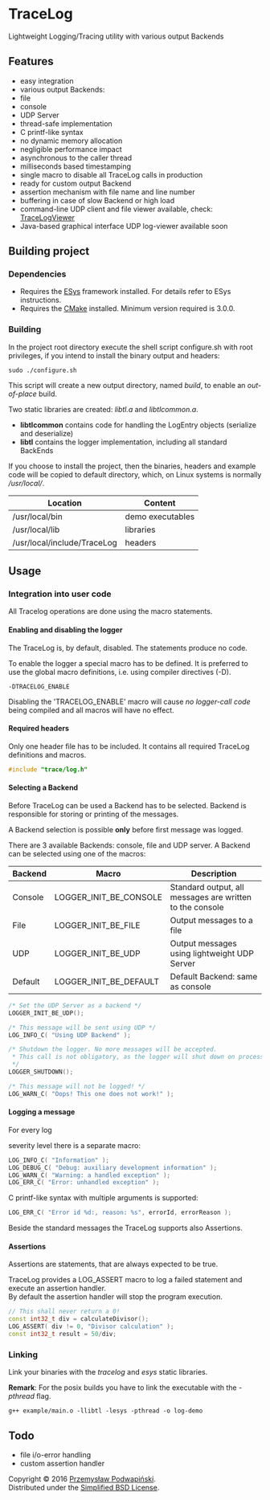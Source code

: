 # TraceLog
Lightweight Logging/Tracing utility with various output Backends

## Features
- easy integration
- various output Backends:
 - file
 - console
 - UDP Server
- thread-safe implementation
- C printf-like syntax
- no dynamic memory allocation
- negligible performance impact
- asynchronous to the caller thread
- milliseconds based timestamping
- single macro to disable all TraceLog calls in production
- ready for custom output Backend
- assertion mechanism with file name and line number
- buffering in case of slow Backend or high load
- command-line UDP client and file viewer available, check: [TraceLogViewer][11]
- Java-based graphical interface UDP log-viewer available soon

## Building project
### Dependencies
- Requires the [ESys][10] framework installed.
For details refer to ESys instructions.
- Requires the [CMake][20] installed. Minimum version required is 3.0.0.

### Building

In the project root directory execute the shell script configure.sh with root
privileges, if you intend to install the binary output and headers:
```
sudo ./configure.sh
```
This script will create a new output directory, named *build*,
to enable an _out-of-place_ build.

Two static libraries are created: *libtl.a* and *libtlcommon.a*.

- **libtlcommon** contains code for handling the LogEntry objects (serialize and
	deserialize)
- **libtl** contains the logger implementation, including all standard
BackEnds

If you choose to install the project, then the binaries, headers and example code will
be copied to default directory, which, on Linux systems is normally _/usr/local/_.

|Location|Content|
|---|---|
|/usr/local/bin|demo executables|
|/usr/local/lib|libraries|
|/usr/local/include/TraceLog|headers|

## Usage
### Integration into user code
All Tracelog operations are done using the macro statements.

#### Enabling and disabling the logger
The TraceLog is, by default, disabled. The statements produce no code.

To enable the logger a special macro has to be defined. It is preferred to use
the global macro definitions, i.e. using compiler directives (-D).
```
-DTRACELOG_ENABLE
```
Disabling the 'TRACELOG_ENABLE' macro will cause _no logger-call code_ being
compiled and all macros will have no effect.

#### Required headers
Only one header file has to be included. It contains all required TraceLog
definitions and macros.
```cpp
#include "trace/log.h"
```
#### Selecting a Backend
Before TraceLog can be used a Backend has to be selected. Backend is responsible
for storing or printing of the messages.

A Backend selection is possible **only** before first message was logged.

There are 3 available Backends: console, file and UDP server. A Backend can be
selected using one of the macros:

|Backend|Macro|Description|
|---|---|---|
|Console|LOGGER_INIT_BE_CONSOLE|Standard output, all messages are written to the console|
|File|LOGGER_INIT_BE_FILE|Output messages to a file|
|UDP|LOGGER_INIT_BE_UDP|Output messages using lightweight UDP Server|
|Default|LOGGER_INIT_BE_DEFAULT|Default Backend: same as console|

```cpp
/* Set the UDP Server as a backend */
LOGGER_INIT_BE_UDP();

/* This message will be sent using UDP */
LOG_INFO_C( "Using UDP Backend" );

/* Shutdown the logger. No more messages will be accepted.
 * This call is not obligatory, as the logger will shut down on process exit.
 */
LOGGER_SHUTDOWN();

/* This message will not be logged! */
LOG_WARN_C( "Oops! This one does not work!" );
```

#### Logging a message
<!--The TraceLog library does not require any particular initialization, if you do
not intend to use any other backend than console.
It can be used immediately by invoking one of the LOG macros.--> For every log
severity level there is a separate macro:
```cpp
LOG_INFO_C( "Information" );
LOG_DEBUG_C( "Debug: auxiliary development information" );
LOG_WARN_C( "Warning: a handled exception" );
LOG_ERR_C( "Error: unhandled exception" );
```
C printf-like syntax with multiple arguments is supported:
```cpp
LOG_ERR_C( "Error id %d:, reason: %s", errorId, errorReason );
```
Beside the standard messages the TraceLog supports also Assertions.
#### Assertions
Assertions are statements, that are always expected to be true.

TraceLog provides a LOG_ASSERT macro to log a failed statement and execute an
assertion handler. <BR/>
By default the assertion handler will stop the program execution.
```cpp
// This shall never return a 0!
const int32_t div = calculateDivisor();
LOG_ASSERT( div != 0, "Divisor calculation" );
const int32_t result = 50/div;
```

### Linking
Link your binaries with the *tracelog* and *esys* static libraries.

**Remark**: For the posix builds you have to link the executable with the *-pthread* flag.
```
g++ example/main.o -llibtl -lesys -pthread -o log-demo
```

## Todo
- file i/o-error handling
- custom assertion handler

Copyright &copy; 2016 [Przemysław Podwapiński][98].<br>
Distributed under the [Simplified BSD License][99].

[10]:https://github.com/kotfranek/ESys
[11]:https://github.com/kotfranek/TraceLogViewer
[20]:https://cmake.org/
[98]:mailto:p.podwapinski@gmail.com
[99]:https://www.freebsd.org/copyright/freebsd-license.html
